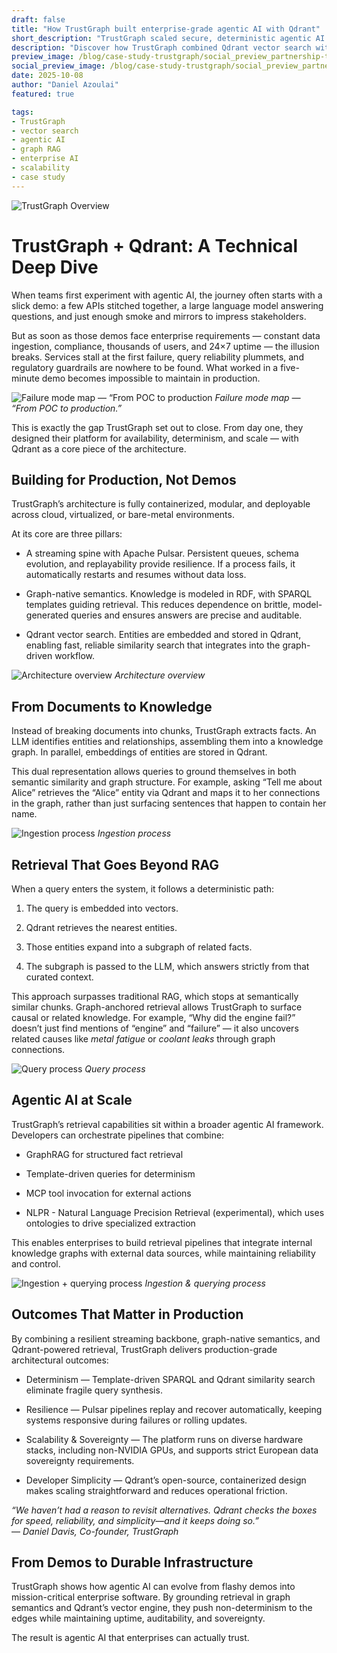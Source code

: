 ```yaml
---
draft: false
title: "How TrustGraph built enterprise-grade agentic AI with Qdrant"
short_description: "TrustGraph scaled secure, deterministic agentic AI with Qdrant."
description: "Discover how TrustGraph combined Qdrant vector search with graph-native semantics and streaming pipelines to deliver resilient, deterministic, and scalable agentic AI built for production, not demos."
preview_image: /blog/case-study-trustgraph/social_preview_partnership-trustgraph.jpg
social_preview_image: /blog/case-study-trustgraph/social_preview_partnership-trustgraph.jpg
date: 2025-10-08
author: "Daniel Azoulai"
featured: true

tags:
- TrustGraph
- vector search
- agentic AI
- graph RAG
- enterprise AI
- scalability
- case study
---
```



![TrustGraph Overview](/blog/case-study-trustgraph/trustgraph-bento-box-dark.jpg)

# TrustGraph \+ Qdrant: A Technical Deep Dive

When teams first experiment with agentic AI, the journey often starts with a slick demo: a few APIs stitched together, a large language model answering questions, and just enough smoke and mirrors to impress stakeholders.

But as soon as those demos face enterprise requirements — constant data ingestion, compliance, thousands of users, and 24×7 uptime — the illusion breaks. Services stall at the first failure, query reliability plummets, and regulatory guardrails are nowhere to be found. What worked in a five-minute demo becomes impossible to maintain in production.

![Failure mode map — “From POC to production](/blog/case-study-trustgraph/failure-map-poc-to-production.png)
*Failure mode map — “From POC to production.”*

This is exactly the gap TrustGraph set out to close. From day one, they designed their platform for availability, determinism, and scale — with Qdrant as a core piece of the architecture.

## Building for Production, Not Demos

TrustGraph’s architecture is fully containerized, modular, and deployable across cloud, virtualized, or bare-metal environments.

At its core are three pillars:

* A streaming spine with Apache Pulsar. Persistent queues, schema evolution, and replayability provide resilience. If a process fails, it automatically restarts and resumes without data loss.

* Graph-native semantics. Knowledge is modeled in RDF, with SPARQL templates guiding retrieval. This reduces dependence on brittle, model-generated queries and ensures answers are precise and auditable.

* Qdrant vector search. Entities are embedded and stored in Qdrant, enabling fast, reliable similarity search that integrates into the graph-driven workflow.

![Architecture overview](/blog/case-study-trustgraph/architecture-overview.png)
*Architecture overview*

## From Documents to Knowledge

Instead of breaking documents into chunks, TrustGraph extracts facts. An LLM identifies entities and relationships, assembling them into a knowledge graph. In parallel, embeddings of entities are stored in Qdrant.

This dual representation allows queries to ground themselves in both semantic similarity and graph structure. For example, asking “Tell me about Alice” retrieves the “Alice” entity via Qdrant and maps it to her connections in the graph, rather than just surfacing sentences that happen to contain her name.

![Ingestion process](/blog/case-study-trustgraph/ingestion-process.png)
*Ingestion process*

## Retrieval That Goes Beyond RAG

When a query enters the system, it follows a deterministic path:

1. The query is embedded into vectors.

2. Qdrant retrieves the nearest entities.

3. Those entities expand into a subgraph of related facts.

4. The subgraph is passed to the LLM, which answers strictly from that curated context.

This approach surpasses traditional RAG, which stops at semantically similar chunks. Graph-anchored retrieval allows TrustGraph to surface causal or related knowledge. For example, “Why did the engine fail?” doesn’t just find mentions of “engine” and “failure” — it also uncovers related causes like *metal fatigue* or *coolant leaks* through graph connections.

![Query process](/blog/case-study-trustgraph/query-process.png)
*Query process*

## Agentic AI at Scale

TrustGraph’s retrieval capabilities sit within a broader agentic AI framework. Developers can orchestrate pipelines that combine:

* GraphRAG for structured fact retrieval

* Template-driven queries for determinism

* MCP tool invocation for external actions

* NLPR \- Natural Language Precision Retrieval (experimental), which uses ontologies to drive specialized extraction

This enables enterprises to build retrieval pipelines that integrate internal knowledge graphs with external data sources, while maintaining reliability and control.

![Ingestion + querying process](/blog/case-study-trustgraph/ingestion-querying-process.png)
*Ingestion & querying process*

## Outcomes That Matter in Production

By combining a resilient streaming backbone, graph-native semantics, and Qdrant-powered retrieval, TrustGraph delivers production-grade architectural outcomes:

* Determinism — Template-driven SPARQL and Qdrant similarity search eliminate fragile query synthesis.

* Resilience — Pulsar pipelines replay and recover automatically, keeping systems responsive during failures or rolling updates.

* Scalability & Sovereignty — The platform runs on diverse hardware stacks, including non-NVIDIA GPUs, and supports strict European data sovereignty requirements.

* Developer Simplicity — Qdrant’s open-source, containerized design makes scaling straightforward and reduces operational friction.

*“We haven’t had a reason to revisit alternatives. Qdrant checks the boxes for speed, reliability, and simplicity—and it keeps doing so.”*  
 — *Daniel Davis, Co-founder, TrustGraph*

## From Demos to Durable Infrastructure

TrustGraph shows how agentic AI can evolve from flashy demos into mission-critical enterprise software. By grounding retrieval in graph semantics and Qdrant’s vector engine, they push non-determinism to the edges while maintaining uptime, auditability, and sovereignty.

The result is agentic AI that enterprises can actually trust.

